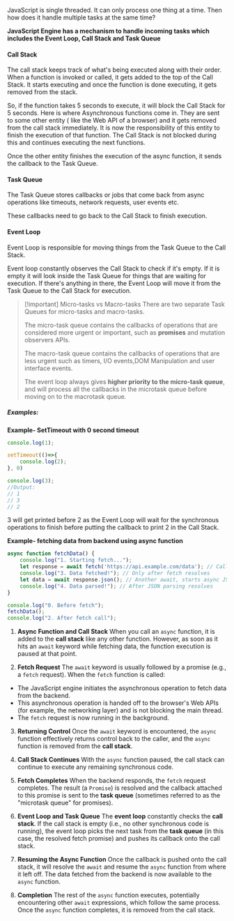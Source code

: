 JavaScript is single threaded. It can only process one thing at a time. Then how does it handle multiple tasks at the same time? 

**JavaScript Engine has a mechanism  to handle incoming tasks which includes the Event Loop, Call Stack and Task Queue**

#### Call Stack
The call stack keeps track of what's being executed along with their order. When a function is invoked or called, it gets added to the top of the Call Stack. It starts executing and once the function 
is done executing, it gets removed from the stack. 

So, if the function takes 5 seconds to execute, it will block the Call Stack for 5 seconds. Here is where Asynchronous functions come in. They are sent to some other entity ( like  the Web API of a  browser) and it gets removed from the call stack immediately. It is now the responsibility of this entity to finish the execution of that function. The Call Stack is not blocked during this and continues executing the next functions. 

Once the other entity finishes the execution of the async function, it sends the callback to the Task Queue.

#### Task Queue
The Task Queue stores callbacks or jobs that come back from async operations like timeouts, network requests, user events etc. 

These callbacks need to go back to the Call Stack to finish execution.
#### Event Loop
Event Loop is responsible for moving things from the Task Queue to the Call Stack.

Event loop constantly observes the Call Stack to check if it's empty. If it is empty it will look inside the Task Queue for things that are waiting for execution. If there's anything in there, the Event Loop will move it from the Task Queue to the Call Stack for execution.

> [!important]  Micro-tasks vs Macro-tasks 
> There are two separate Task Queues for micro-tasks and macro-tasks.
> 
> The micro-task queue contains the callbacks of operations that are considered more urgent or important, such as **promises** and mutation observers APIs.
> 
> The macro-task queue contains the callbacks of operations that are less urgent such as timers, I/O events,DOM Manipulation and user interface events.
> 
> The event loop always gives **higher priority to the micro-task queue**, and will process all the callbacks in the microtask queue before moving on to the macrotask queue.

##### Examples:

**Example- SetTimeout with 0 second timeout**
```js
console.log(1);

setTimeout(()=>{
	console.log(2);
}, 0)

console.log(3);
//Output:
// 1
// 3
// 2
```
3 will get printed before 2 as the Event Loop will wait for the synchronous operations to finish before putting the callback to print 2 in the Call Stack.  


**Example- fetching data from backend using async function**
```js
async function fetchData() {
    console.log("1. Starting fetch...");
    let response = await fetch('https://api.example.com/data'); // Call fetch, start async op
    console.log("3. Data fetched!"); // Only after fetch resolves
    let data = await response.json(); // Another await, starts async JSON parsing
    console.log("4. Data parsed!"); // After JSON parsing resolves
}

console.log("0. Before fetch");
fetchData();
console.log("2. After fetch call");

```

1. **Async Function and Call Stack**
When you call an `async` function, it is added to the **call stack** like any other function. However, as soon as it hits an `await` keyword while fetching data, the function execution is paused at that point.

2. **Fetch Request**
The `await` keyword is usually followed by a promise (e.g., a `fetch` request). When the `fetch` function is called:

- The JavaScript engine initiates the asynchronous operation to fetch data from the backend.
- This asynchronous operation is handed off to the browser's Web APIs (for example, the networking layer) and is not blocking the main thread.
- The `fetch` request is now running in the background.

3. **Returning Control**
Once the `await` keyword is encountered, the `async` function effectively returns control back to the caller, and the `async` function is removed from the **call stack**.

4. **Call Stack Continues**
With the `async` function paused, the call stack can continue to execute any remaining synchronous code.

5. **Fetch Completes**
When the backend responds, the `fetch` request completes. The result (a `Promise`) is resolved and the callback attached to this promise is sent to the **task queue** (sometimes referred to as the "microtask queue" for promises).

6. **Event Loop and Task Queue**
The **event loop** constantly checks the **call stack**. If the call stack is empty (i.e., no other synchronous code is running), the event loop picks the next task from the **task queue** (in this case, the resolved fetch promise) and pushes its callback onto the call stack.

7. **Resuming the Async Function**
Once the callback is pushed onto the call stack, it will resolve the `await` and resume the `async` function from where it left off. The data fetched from the backend is now available to the `async` function.

8. **Completion**
The rest of the `async` function executes, potentially encountering other `await` expressions, which follow the same process. Once the `async` function completes, it is removed from the call stack.

